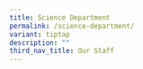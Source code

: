 ```yaml
---
title: Science Department
permalink: /science-department/
variant: tiptap
description: ""
third_nav_title: Our Staff
---
```

